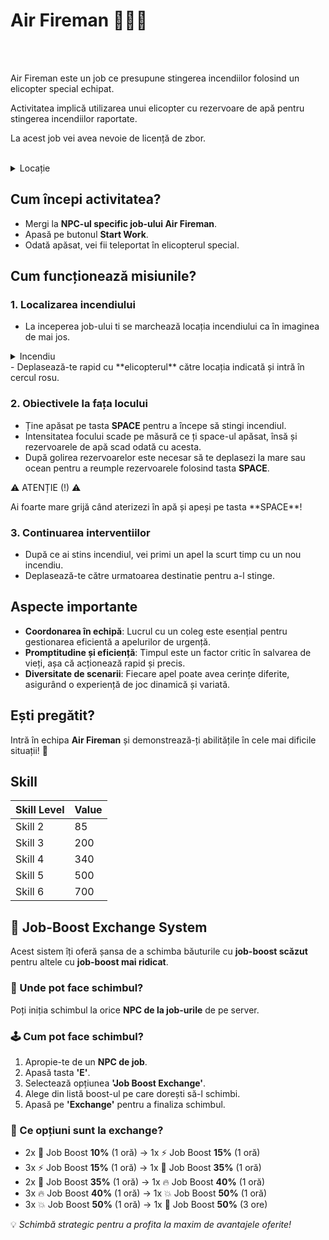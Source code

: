 

# Air Fireman 👨🏻‍🚒
<br><br>

<div class="danger-container">
<p>Air Fireman este un job ce presupune stingerea incendiilor folosind un elicopter special echipat. </p>
<p>Activitatea implică utilizarea unui elicopter cu rezervoare de apă pentru stingerea incendiilor raportate.</p>
<p>La acest job vei avea nevoie de licență de zbor.</p>
  
</div>
<br>
<details class="details custom-block">
    <summary>Locație</summary>
    <p><img src="https://i.imgur.com/9odIGna.png" alt="Locatie EAR"></p>
</details>


## **Cum începi activitatea?**

- Mergi la **NPC-ul specific job-ului Air Fireman**.
- Apasă pe butonul **Start Work**.
- Odată apăsat, vei fii teleportat în elicopterul special.

## **Cum funcționează misiunile?**

### **1. Localizarea incendiului**
- La inceperea job-ului ti se marchează locația incendiului ca în imaginea de mai jos.
<details class="details custom-block">
    <summary>Incendiu</summary>
    <p><img src="https://imgur.com/a/6AZwOAE" alt="Incendiu"></p>
</details>
- Deplasează-te rapid cu **elicopterul** către locația indicată și intră în cercul rosu.

### **2. Obiectivele la fața locului**
- Ține apăsat pe tasta **SPACE** pentru a începe să stingi incendiul.
- Intensitatea focului scade pe măsură ce ți space-ul apăsat, însă și rezervoarele de apă scad odată cu acesta.
- După golirea rezervoarelor este necesar să te deplasezi la mare sau ocean pentru a reumple rezervoarele folosind tasta **SPACE**.
  
<div class="danger-container">
<p class="title">⚠️ ATENȚIE (!) ⚠️</p>
<p CLASS="description"> Ai foarte mare grijă când aterizezi în apă și apeși pe tasta **SPACE**!</p>
</div>

### **3. Continuarea interventiilor**
- După ce ai stins incendiul, vei primi un apel la scurt timp cu un nou incendiu.
- Deplasează-te către urmatoarea destinatie pentru a-l stinge.


## **Aspecte importante**

- **Coordonarea în echipă**: Lucrul cu un coleg este esențial pentru gestionarea eficientă a apelurilor de urgență.
- **Promptitudine și eficiență**: Timpul este un factor critic în salvarea de vieți, așa că acționează rapid și precis.
- **Diversitate de scenarii**: Fiecare apel poate avea cerințe diferite, asigurând o experiență de joc dinamică și variată.


## **Ești pregătit?**

Intră în echipa **Air Fireman** și demonstrează-ți abilitățile în cele mai dificile situații! 🚒

## Skill

| Skill Level | Value |
|-------------|-------|
| Skill 2     | 85    |
| Skill 3     | 200   |
| Skill 4     | 340   |
| Skill 5     | 500   |
| Skill 6     | 700   |


<h2>🔁 Job-Boost Exchange System</h2>

<p>Acest sistem îți oferă șansa de a schimba băuturile cu <strong>job-boost scăzut</strong> pentru altele cu <strong>job-boost mai ridicat</strong>.</p>

<h3>📍 Unde pot face schimbul?</h3>
<p>Poți iniția schimbul la orice <strong>NPC de la job-urile</strong> de pe server.</p>

<h3>🕹️ Cum pot face schimbul?</h3>
<ol>
  <li>Apropie-te de un <strong>NPC de job</strong>.</li>
  <li>Apasă tasta <strong>'E'</strong>.</li>
  <li>Selectează opțiunea <strong>'Job Boost Exchange'</strong>.</li>
  <li>Alege din listă boost-ul pe care dorești să-l schimbi.</li>
  <li>Apasă pe <strong>'Exchange'</strong> pentru a finaliza schimbul.</li>
</ol>

<h3>🔄 Ce opțiuni sunt la exchange?</h3>
<ul>
  <li>2x 🧃 Job Boost <strong>10%</strong> (1 oră) → 1x ⚡ Job Boost <strong>15%</strong> (1 oră)</li>
  <li>3x ⚡ Job Boost <strong>15%</strong> (1 oră) → 1x 🚀 Job Boost <strong>35%</strong> (1 oră)</li>
  <li>2x 🚀 Job Boost <strong>35%</strong> (1 oră) → 1x 🔥 Job Boost <strong>40%</strong> (1 oră)</li>
  <li>3x 🔥 Job Boost <strong>40%</strong> (1 oră) → 1x 💥 Job Boost <strong>50%</strong> (1 oră)</li>
  <li>3x 💥 Job Boost <strong>50%</strong> (1 oră) → 1x 💎 Job Boost <strong>50%</strong> (3 ore)</li>
</ul>

<p>💡 <em>Schimbă strategic pentru a profita la maxim de avantajele oferite!</em></p>
